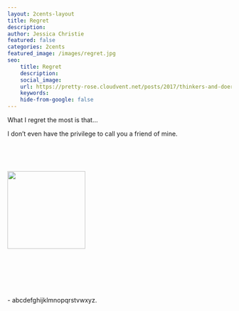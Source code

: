 ```yaml
---
layout: 2cents-layout
title: Regret
description:
author: Jessica Christie
featured: false
categories: 2cents
featured_image: /images/regret.jpg
seo:
    title: Regret
    description:
    social_image:
    url: https://pretty-rose.cloudvent.net/posts/2017/thinkers-and-doers
    keywords:
    hide-from-google: false
---
```

What I regret the most is that…

I don’t even have the privilege to call you a friend of mine.

&nbsp;

&nbsp;

<div class="center">
    <img src="https://source.unsplash.com/LR5-H-gLAhE" style="width: 175px;">
</div>

&nbsp;

&nbsp;

&nbsp;

\- abcdefghijklmnopqrstvwxyz.
